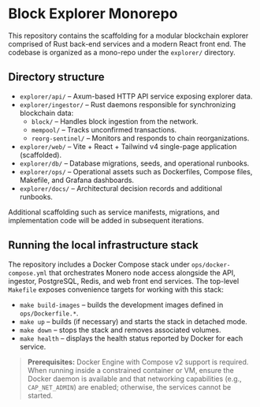 # Block Explorer Monorepo

This repository contains the scaffolding for a modular blockchain explorer comprised of Rust back-end services and a modern React front end. The codebase is organized as a mono-repo under the `explorer/` directory.

## Directory structure

- `explorer/api/` – Axum-based HTTP API service exposing explorer data.
- `explorer/ingestor/` – Rust daemons responsible for synchronizing blockchain data:
  - `block/` – Handles block ingestion from the network.
  - `mempool/` – Tracks unconfirmed transactions.
  - `reorg-sentinel/` – Monitors and responds to chain reorganizations.
- `explorer/web/` – Vite + React + Tailwind v4 single-page application (scaffolded).
- `explorer/db/` – Database migrations, seeds, and operational runbooks.
- `explorer/ops/` – Operational assets such as Dockerfiles, Compose files, Makefile, and Grafana dashboards.
- `explorer/docs/` – Architectural decision records and additional runbooks.

Additional scaffolding such as service manifests, migrations, and implementation code will be added in subsequent iterations.

## Running the local infrastructure stack

The repository includes a Docker Compose stack under `ops/docker-compose.yml` that orchestrates Monero node access alongside the
API, ingestor, PostgreSQL, Redis, and web front end services. The top-level `Makefile` exposes convenience targets for working
with this stack:

- `make build-images` – builds the development images defined in `ops/Dockerfile.*`.
- `make up` – builds (if necessary) and starts the stack in detached mode.
- `make down` – stops the stack and removes associated volumes.
- `make health` – displays the health status reported by Docker for each service.

> **Prerequisites:** Docker Engine with Compose v2 support is required. When running inside a constrained container or VM,
> ensure the Docker daemon is available and that networking capabilities (e.g., `CAP_NET_ADMIN`) are enabled; otherwise, the
> services cannot be started.
